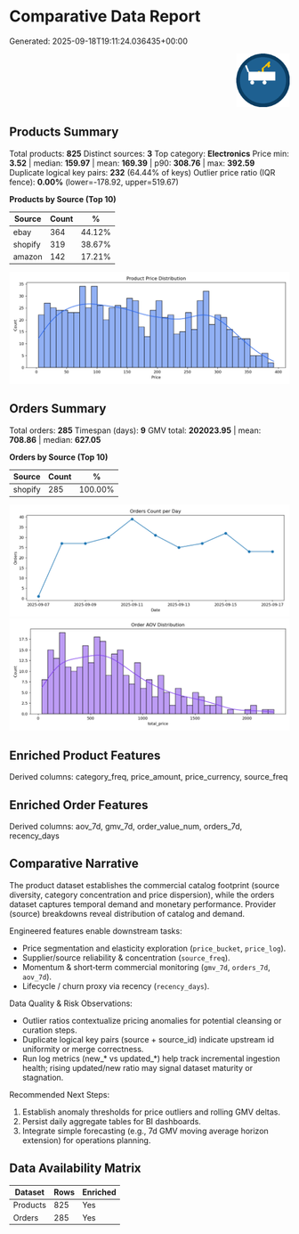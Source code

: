 # Comparative Data Report
Generated: 2025-09-18T19:11:24.036435+00:00
<p align='right'><img src='../brand/png/icon_cart_growth_default_256.png' alt='Brand Logo' width='96'/></p>

## Products Summary
Total products: **825**
Distinct sources: **3**
Top category: **Electronics**
Price min: **3.52** | median: **159.97** | mean: **169.39** | p90: **308.76** | max: **392.59**
Duplicate logical key pairs: **232** (64.44% of keys)
Outlier price ratio (IQR fence): **0.00%** (lower=-178.92, upper=519.67)

**Products by Source (Top 10)**


| Source | Count | % |
|--------|-------|----|
| ebay | 364 | 44.12% |
| shopify | 319 | 38.67% |
| amazon | 142 | 17.21% |
![Product Price Distributions](figures/products_price_distributions.png)

## Orders Summary
Total orders: **285**
Timespan (days): **9**
GMV total: **202023.95** | mean: **708.86** | median: **627.05**

**Orders by Source (Top 10)**


| Source | Count | % |
|--------|-------|----|
| shopify | 285 | 100.00% |
![Orders Time Series](figures/orders_time_series.png)
![AOV Distribution](figures/orders_aov_distribution.png)

## Enriched Product Features
Derived columns: category_freq, price_amount, price_currency, source_freq

## Enriched Order Features
Derived columns: aov_7d, gmv_7d, order_value_num, orders_7d, recency_days

## Comparative Narrative
The product dataset establishes the commercial catalog footprint (source diversity, category concentration and price dispersion), while the
orders dataset captures temporal demand and monetary performance. Provider (source) breakdowns reveal distribution of catalog and demand.

Engineered features enable downstream tasks:
- Price segmentation and elasticity exploration (`price_bucket`, `price_log`).
- Supplier/source reliability & concentration (`source_freq`).
- Momentum & short‑term commercial monitoring (`gmv_7d`, `orders_7d`, `aov_7d`).
- Lifecycle / churn proxy via recency (`recency_days`).

Data Quality & Risk Observations:
- Outlier ratios contextualize pricing anomalies for potential cleansing or curation steps.
- Duplicate logical key pairs (source + source_id) indicate upstream id uniformity or merge correctness.
- Run log metrics (new_* vs updated_*) help track incremental ingestion health; rising updated/new ratio may signal dataset maturity or stagnation.

Recommended Next Steps:
1. Establish anomaly thresholds for price outliers and rolling GMV deltas.
2. Persist daily aggregate tables for BI dashboards.
3. Integrate simple forecasting (e.g., 7d GMV moving average horizon extension) for operations planning.

## Data Availability Matrix
| Dataset | Rows | Enriched |
|---------|------|----------|
| Products | 825 | Yes |
| Orders | 285 | Yes |
